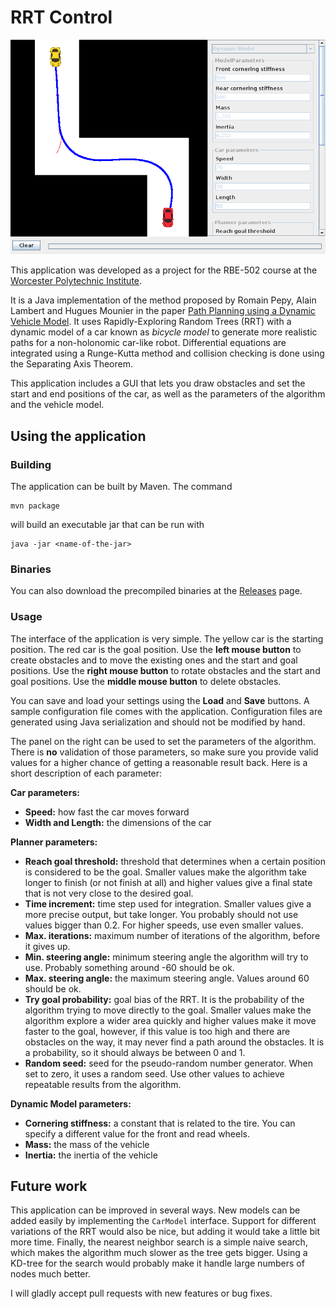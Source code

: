 # RRT Control
![RRT Control](screenshot.png)

This application was developed as a project for the RBE-502 course at the [Worcester Polytechnic Institute].

It is a Java implementation of the method proposed by Romain Pepy, Alain Lambert and Hugues Mounier in the paper [Path Planning using a Dynamic Vehicle Model]. It uses Rapidly-Exploring Random Trees (RRT) with a dynamic model of a car known as *bicycle model* to generate more realistic paths for a non-holonomic car-like robot. Differential equations are integrated using a Runge-Kutta method and collision checking is done using the Separating Axis Theorem.

This application includes a GUI that lets you draw obstacles and set the start and end positions of the car, as well as the parameters of the algorithm and the vehicle model.

## Using the application

### Building
The application can be built by Maven. The command

```
mvn package
```

will build an executable jar that can be run with

```
java -jar <name-of-the-jar>
```

### Binaries
You can also download the precompiled binaries at the [Releases] page.

### Usage
The interface of the application is very simple. The yellow car is the starting position. The red car is the goal position. Use the **left mouse button** to create obstacles and to move the existing ones and the start and goal positions. Use the **right mouse button** to rotate obstacles and the start and goal positions. Use the **middle mouse button** to delete obstacles.

You can save and load your settings using the **Load** and **Save** buttons. A sample configuration file comes with the application. Configuration files are generated using Java serialization and should not be modified by hand.

The panel on the right can be used to set the parameters of the algorithm. There is **no** validation of those parameters, so make sure you provide valid values for a higher chance of getting a reasonable result back. Here is a short description of each parameter:

**Car parameters:**
* **Speed:** how fast the car moves forward
* **Width and Length:** the dimensions of the car

**Planner parameters:**
* **Reach goal threshold:** threshold that determines when a certain position is considered to be the goal. Smaller values make the algorithm take longer to finish (or not finish at all) and higher values give a final state that is not very close to the desired goal.
* **Time increment:** time step used for integration. Smaller values give a more precise output, but take longer. You probably should not use values bigger than 0.2. For higher speeds, use even smaller values.
* **Max. iterations:** maximum number of iterations of the algorithm, before it gives up.
* **Min. steering angle:** minimum steering angle the algorithm will try to use. Probably something around -60 should be ok.
* **Max. steering angle:** the maximum steering angle. Values around 60 should be ok.
* **Try goal probability:** goal bias of the RRT. It is the probability of the algorithm trying to move directly to the goal. Smaller values make the algorithm explore a wider area quickly and higher values make it move faster to the goal, however, if this value is too high and there are obstacles on the way, it may never find a path around the obstacles. It is a probability, so it should always be between 0 and 1.
* **Random seed:** seed for the pseudo-random number generator. When set to zero, it uses a random seed. Use other values to achieve repeatable results from the algorithm.
 
**Dynamic Model parameters:**
* **Cornering stiffness:** a constant that is related to the tire. You can specify a different value for the front and read wheels.
* **Mass:** the mass of the vehicle
* **Inertia:** the inertia of the vehicle

## Future work
This application can be improved in several ways. New models can be added easily by implementing the `CarModel` interface. Support for different variations of the RRT would also be nice, but adding it would take a little bit more time. Finally, the nearest neighbor search is a simple naive search, which makes the algorithm much slower as the tree gets bigger. Using a KD-tree for the search would probably make it handle large numbers of nodes much better.

I will gladly accept pull requests with new features or bug fixes.

[Worcester Polytechnic Institute]: http://www.wpi.edu
[Path Planning using a Dynamic Vehicle Model]: http://www.cs.cmu.edu/afs/cs/Web/People/motionplanning/reading/PlanningforDynamicVeh-1.pdf
[Releases]: http://github.com/guimeira/rrtcontrol/releases
